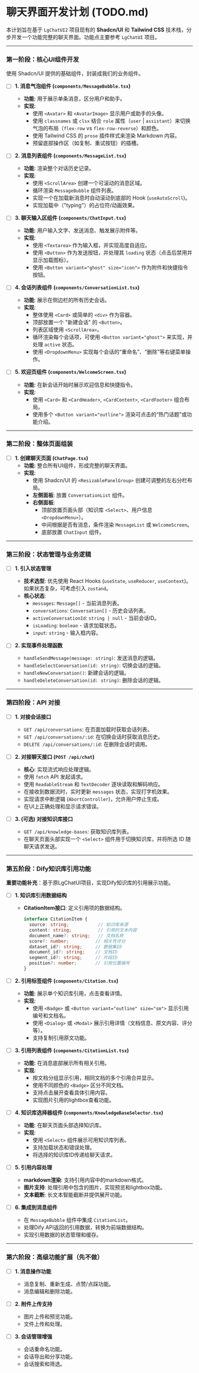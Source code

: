# 聊天界面开发计划 (TODO.md)

本计划旨在基于 `LgChatUI2` 项目现有的 **Shadcn/UI** 和 **Tailwind CSS** 技术栈，分步开发一个功能完整的聊天界面。功能点主要参考 `LgChatUI` 项目。

---

### 第一阶段：核心UI组件开发

使用 Shadcn/UI 提供的基础组件，封装成我们的业务组件。

- [ ] **1. 消息气泡组件 (`components/MessageBubble.tsx`)**
  - **功能**: 用于展示单条消息，区分用户和助手。
  - **实现**:
    - 使用 `<Avatar>` 和 `<AvatarImage>` 显示用户或助手的头像。
    - 使用 `classnames` 或 `clsx` 结合 `role` 属性（`user` | `assistant`）来切换气泡的布局（`flex-row` vs `flex-row-reverse`）和颜色。
    - 使用 Tailwind CSS 的 `prose` 插件样式来渲染 Markdown 内容。
    - 预留底部操作区（如复制、重试按钮）的插槽。

- [ ] **2. 消息列表组件 (`components/MessageList.tsx`)**
  - **功能**: 渲染整个对话历史记录。
  - **实现**:
    - 使用 `<ScrollArea>` 创建一个可滚动的消息区域。
    - 循环渲染 `MessageBubble` 组件列表。
    - 实现一个在加载新消息时自动滚动到底部的 Hook (`useAutoScroll`)。
    - 实现加载中（"typing"）的占位符/动画效果。

- [ ] **3. 聊天输入区组件 (`components/ChatInput.tsx`)**
  - **功能**: 用户输入文字、发送消息、触发展示附件等。
  - **实现**:
    - 使用 `<Textarea>` 作为输入框，并实现高度自适应。
    - 使用 `<Button>` 作为发送按钮，并处理其 `loading` 状态（点击后禁用并显示加载图标）。
    - 使用 `<Button variant="ghost" size="icon">` 作为附件和快捷指令按钮。

- [ ] **4. 会话列表组件 (`components/ConversationList.tsx`)**
  - **功能**: 展示在侧边栏的所有历史会话。
  - **实现**:
    - 整体使用 `<Card>` 或简单的 `<div>` 作为容器。
    - 顶部放置一个 "新建会话" 的 `<Button>`。
    - 列表区域使用 `<ScrollArea>`。
    - 循环渲染每个会话项，可使用 `<Button variant="ghost">` 来实现，并处理 `active` 状态。
    - 使用 `<DropdownMenu>` 实现每个会话的“重命名”、“删除”等右键菜单操作。

- [ ] **5. 欢迎页组件 (`components/WelcomeScreen.tsx`)**
  - **功能**: 在新会话开始时展示欢迎信息和快捷指令。
  - **实现**:
    - 使用 `<Card>` 和 `<CardHeader>`, `<CardContent>`, `<CardFooter>` 组合布局。
    - 使用多个 `<Button variant="outline">` 渲染可点击的“热门话题”或功能介绍。

---

### 第二阶段：整体页面组装

- [ ] **1. 创建聊天页面 (`ChatPage.tsx`)**
  - **功能**: 整合所有UI组件，形成完整的聊天界面。
  - **实现**:
    - 使用 Shadcn/UI 的 `<ResizablePanelGroup>` 创建可调整的左右分栏布局。
    - **左侧面板**: 放置 `ConversationList` 组件。
    - **右侧面板**:
      - 顶部放置页面头部（知识库 `<Select>`、用户信息 `<DropdownMenu>`）。
      - 中间根据是否有消息，条件渲染 `MessageList` 或 `WelcomeScreen`。
      - 底部放置 `ChatInput` 组件。

---

### 第三阶段：状态管理与业务逻辑

- [ ] **1. 引入状态管理**
  - **技术选型**: 优先使用 React Hooks (`useState`, `useReducer`, `useContext`)。如果状态复杂，可考虑引入 `zustand`。
  - **核心状态**:
    - `messages`: `Message[]` - 当前消息列表。
    - `conversations`: `Conversation[]` - 历史会话列表。
    - `activeConversationId`: `string | null` - 当前会话ID。
    - `isLoading`: `boolean` - 请求加载状态。
    - `input`: `string` - 输入框内容。

- [ ] **2. 实现事件处理函数**
  - `handleSendMessage(message: string)`: 发送消息的逻辑。
  - `handleSelectConversation(id: string)`: 切换会话的逻辑。
  - `handleNewConversation()`: 新建会话的逻辑。
  - `handleDeleteConversation(id: string)`: 删除会话的逻辑。

---

### 第四阶段：API 对接

- [ ] **1. 对接会话接口**
  - `GET /api/conversations`: 在页面加载时获取会话列表。
  - `GET /api/conversations/:id`: 在切换会话时获取消息历史。
  - `DELETE /api/conversations/:id`: 在删除会话时调用。

- [ ] **2. 对接聊天接口 (`POST /api/chat`)**
  - **核心**: 实现流式响应处理逻辑。
  - 使用 `fetch` API 发起请求。
  - 使用 `ReadableStream` 和 `TextDecoder` 逐块读取和解码响应。
  - 在接收到数据流时，实时更新 `messages` 状态，实现打字机效果。
  - 实现请求中断逻辑 (`AbortController`)，允许用户停止生成。
  - 在UI上正确处理和显示请求错误。

- [ ] **3. (可选) 对接知识库接口**
  - `GET /api/knowledge-bases`: 获取知识库列表。
  - 在聊天页面头部实现一个 `<Select>` 组件用于切换知识库，并将所选 ID 随聊天请求发送。

---

### 第五阶段：Dify知识库引用功能

**重要功能补充**：基于原LgChatUI项目，实现Dify知识库的引用展示功能。

- [ ] **1. 知识库引用数据结构**
  - **CitationItem接口**: 定义引用项的数据结构。
    ```typescript
    interface CitationItem {
      source: string;           // 知识库来源
      content: string;          // 引用的文本内容
      document_name?: string;   // 文档名称
      score?: number;          // 相关性评分
      dataset_id?: string;     // 数据集ID
      document_id?: string;    // 文档ID
      segment_id?: string;     // 片段ID
      position?: number;       // 引用位置编号
    }
    ```

- [ ] **2. 引用标签组件 (`components/Citation.tsx`)**
  - **功能**: 展示单个知识库引用，点击查看详情。
  - **实现**:
    - 使用 `<Badge>` 或 `<Button variant="outline" size="sm">` 显示引用编号和文档名。
    - 使用 `<Dialog>` 或 `<Modal>` 展示引用详情（文档信息、原文内容、评分等）。
    - 支持复制引用原文功能。

- [ ] **3. 引用列表组件 (`components/CitationList.tsx`)**
  - **功能**: 在消息底部展示所有相关引用。
  - **实现**:
    - 按文档分组显示引用，相同文档的多个引用合并显示。
    - 使用不同颜色的 `<Badge>` 区分不同文档。
    - 支持点击展开查看具体引用内容。
    - 实现图片引用的lightbox查看功能。

- [ ] **4. 知识库选择器组件 (`components/KnowledgeBaseSelector.tsx`)**
  - **功能**: 在聊天页面头部选择知识库。
  - **实现**:
    - 使用 `<Select>` 组件展示可用知识库列表。
    - 支持加载状态和错误处理。
    - 将选择的知识库ID传递给聊天请求。

- [ ] **5. 引用内容处理**
  - **markdown渲染**: 支持引用内容中的markdown格式。
  - **图片支持**: 处理引用中包含的图片，实现预览和lightbox功能。
  - **文本截断**: 长文本智能截断并提供展开功能。

- [ ] **6. 集成到消息组件**
  - 在 `MessageBubble` 组件中集成 `CitationList`。
  - 处理Dify API返回的引用数据，转换为前端数据结构。
  - 实现引用数据的状态管理和缓存。

---

### 第六阶段：高级功能扩展（先不做）

- [ ] **1. 消息操作功能**
  - 消息复制、重新生成、点赞/点踩功能。
  - 消息编辑和删除功能。

- [ ] **2. 附件上传支持**
  - 图片上传和预览功能。
  - 文件上传和处理。

- [ ] **3. 会话管理增强**
  - 会话重命名功能。
  - 会话导出和分享功能。
  - 会话搜索和筛选。
